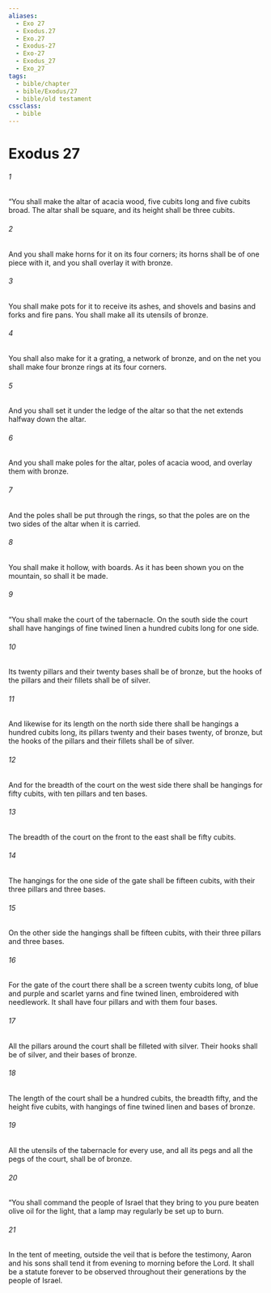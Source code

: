 ```yaml
---
aliases:
  - Exo 27
  - Exodus.27
  - Exo.27
  - Exodus-27
  - Exo-27
  - Exodus_27
  - Exo_27
tags:
  - bible/chapter
  - bible/Exodus/27
  - bible/old testament
cssclass:
  - bible
---
```


# Exodus 27

###### 1
“You shall make the altar of acacia wood, five cubits long and five cubits broad. The altar shall be square, and its height shall be three cubits.
###### 2
And you shall make horns for it on its four corners; its horns shall be of one piece with it, and you shall overlay it with bronze.
###### 3
You shall make pots for it to receive its ashes, and shovels and basins and forks and fire pans. You shall make all its utensils of bronze.
###### 4
You shall also make for it a grating, a network of bronze, and on the net you shall make four bronze rings at its four corners.
###### 5
And you shall set it under the ledge of the altar so that the net extends halfway down the altar.
###### 6
And you shall make poles for the altar, poles of acacia wood, and overlay them with bronze.
###### 7
And the poles shall be put through the rings, so that the poles are on the two sides of the altar when it is carried.
###### 8
You shall make it hollow, with boards. As it has been shown you on the mountain, so shall it be made.
###### 9
“You shall make the court of the tabernacle. On the south side the court shall have hangings of fine twined linen a hundred cubits long for one side.
###### 10
Its twenty pillars and their twenty bases shall be of bronze, but the hooks of the pillars and their fillets shall be of silver.
###### 11
And likewise for its length on the north side there shall be hangings a hundred cubits long, its pillars twenty and their bases twenty, of bronze, but the hooks of the pillars and their fillets shall be of silver.
###### 12
And for the breadth of the court on the west side there shall be hangings for fifty cubits, with ten pillars and ten bases.
###### 13
The breadth of the court on the front to the east shall be fifty cubits.
###### 14
The hangings for the one side of the gate shall be fifteen cubits, with their three pillars and three bases.
###### 15
On the other side the hangings shall be fifteen cubits, with their three pillars and three bases.
###### 16
For the gate of the court there shall be a screen twenty cubits long, of blue and purple and scarlet yarns and fine twined linen, embroidered with needlework. It shall have four pillars and with them four bases.
###### 17
All the pillars around the court shall be filleted with silver. Their hooks shall be of silver, and their bases of bronze.
###### 18
The length of the court shall be a hundred cubits, the breadth fifty, and the height five cubits, with hangings of fine twined linen and bases of bronze.
###### 19
All the utensils of the tabernacle for every use, and all its pegs and all the pegs of the court, shall be of bronze.
###### 20
“You shall command the people of Israel that they bring to you pure beaten olive oil for the light, that a lamp may regularly be set up to burn.
###### 21
In the tent of meeting, outside the veil that is before the testimony, Aaron and his sons shall tend it from evening to morning before the Lord. It shall be a statute forever to be observed throughout their generations by the people of Israel.


